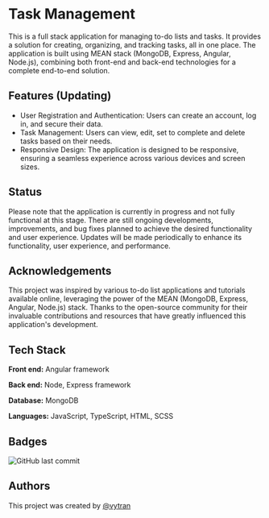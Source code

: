 
# Task Management 

This is a full stack application for managing to-do lists and tasks. It provides a solution for creating, organizing, and tracking tasks, all in one place. The application is built using MEAN stack (MongoDB, Express, Angular, Node.js), combining both front-end and back-end technologies for a complete end-to-end solution.
## Features (Updating)
- User Registration and Authentication: Users can create an account, log in, and secure their data.
- Task Management: Users can view, edit, set to complete and delete tasks based on their needs.
- Responsive Design: The application is designed to be responsive, ensuring a seamless experience across various devices and screen sizes.
## Status
Please note that the application is currently in progress and not fully functional at this stage. There are still ongoing developments, improvements, and bug fixes planned to achieve the desired functionality and user experience. Updates will be made periodically to enhance its functionality, user experience, and performance.
## Acknowledgements

This project was inspired by various to-do list applications and tutorials available online, leveraging the power of the MEAN (MongoDB, Express, Angular, Node.js) stack. Thanks to the open-source community for their invaluable contributions and resources that have greatly influenced this application's development.

## Tech Stack

**Front end:** Angular framework

**Back end:** Node, Express framework

**Database:** MongoDB

**Languages:** JavaScript, TypeScript, HTML, SCSS


## Badges
![GitHub last commit](https://img.shields.io/github/last-commit/vytran1805/TaskManagement-MEANstack)


## Authors
This project was created by [@vytran](https://www.github.com/vytran1805)

